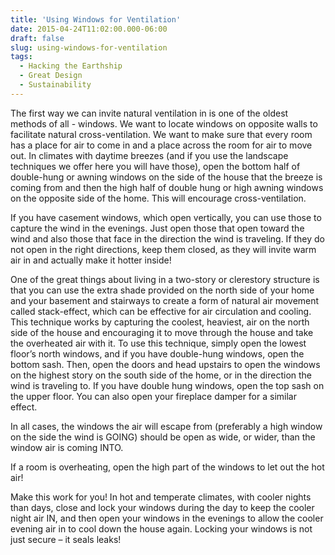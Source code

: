```yaml
---
title: 'Using Windows for Ventilation'
date: 2015-04-24T11:02:00.000-06:00
draft: false
slug: using-windows-for-ventilation
tags:
  - Hacking the Earthship
  - Great Design
  - Sustainability
---
```




The first way we can invite natural ventilation in is one of the oldest methods of all - windows. We want to locate windows on opposite walls to facilitate natural cross-ventilation. We want to make sure that every room has a place for air to come in and a place across the room for air to move out. In climates with daytime breezes (and if you use the landscape techniques we offer here you will have those), open the bottom half of double-hung or awning windows on the side of the house that the breeze is coming from and then the high half of double hung or high awning windows on the opposite side of the home. This will encourage cross-ventilation.  

If you have casement windows, which open vertically, you can use those to capture the wind in the evenings. Just open those that open toward the wind and also those that face in the direction the wind is traveling. If they do not open in the right directions, keep them closed, as they will invite warm air in and actually make it hotter inside!  

One of the great things about living in a two-story or clerestory structure is that you can use the extra shade provided on the north side of your home and your basement and stairways to create a form of natural air movement called stack-effect, which can be effective for air circulation and cooling. This technique works by capturing the coolest, heaviest, air on the north side of the house and encouraging it to move through the house and take the overheated air with it. To use this technique, simply open the lowest floor’s north windows, and if you have double-hung windows, open the bottom sash. Then, open the doors and head upstairs to open the windows on the highest story on the south side of the home, or in the direction the wind is traveling to. If you have double hung windows, open the top sash on the upper floor. You can also open your fireplace damper for a similar effect.  

In all cases, the windows the air will escape from (preferably a high window on the side the wind is GOING) should be open as wide, or wider, than the window air is coming INTO.  

If a room is overheating, open the high part of the windows to let out the hot air!  

Make this work for you! In hot and temperate climates, with cooler nights than days, close and lock your windows during the day to keep the cooler night air IN, and then open your windows in the evenings to allow the cooler evening air in to cool down the house again. Locking your windows is not just secure – it seals leaks!
